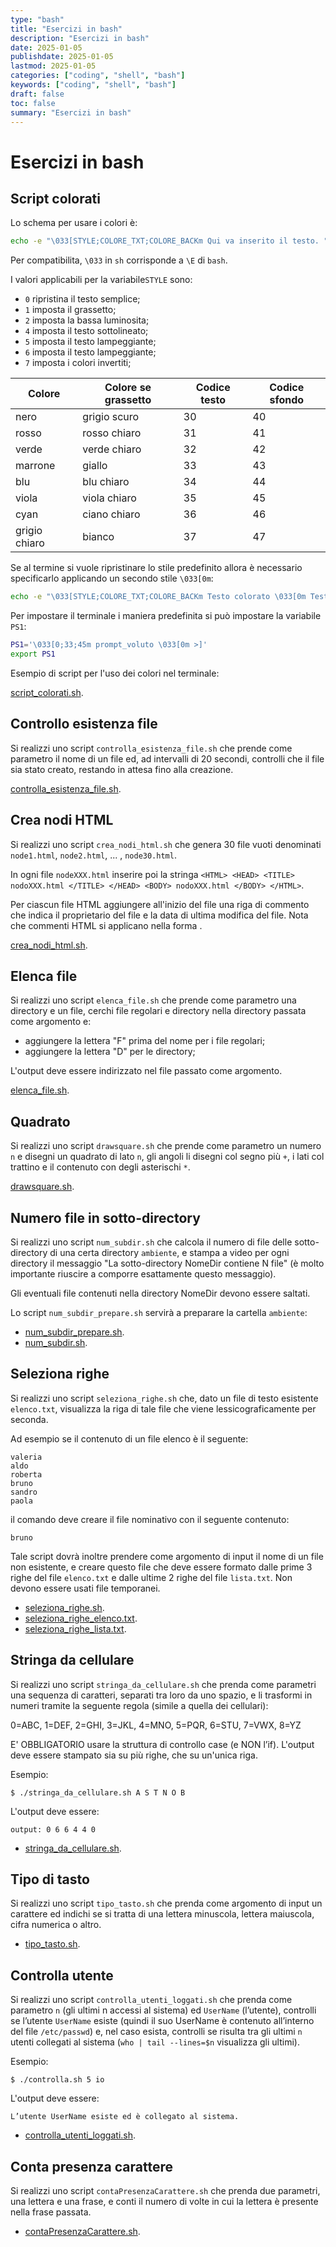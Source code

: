 ```yaml
---
type: "bash"
title: "Esercizi in bash"
description: "Esercizi in bash"
date: 2025-01-05
publishdate: 2025-01-05
lastmod: 2025-01-05
categories: ["coding", "shell", "bash"]
keywords: ["coding", "shell", "bash"]
draft: false
toc: false
summary: "Esercizi in bash"
---
```


# Esercizi in bash

## Script colorati

Lo schema per usare i colori è:

```bash
echo -e "\033[STYLE;COLORE_TXT;COLORE_BACKm Qui va inserito il testo. "
```

Per compatibilita, ``\033`` in ``sh`` corrisponde a ``\E`` di ``bash``.

I valori applicabili per la variabile``STYLE`` sono:

- ``0`` ripristina il testo semplice;
- ``1`` imposta il grassetto;
- ``2`` imposta la bassa luminosita;
- ``4`` imposta il testo sottolineato;
- ``5`` imposta il testo lampeggiante;
- ``6`` imposta il testo lampeggiante;
- ``7`` imposta i colori invertiti;

| Colore | Colore se grassetto | Codice testo | Codice sfondo |
| ------ | ------------------- | ------------ | ------------- |
| nero   |     grigio scuro    |      30      |      40       |
| rosso  |    rosso chiaro     |      31      |      41       |
| verde  |    verde chiaro     |      32      |      42       |
| marrone |       giallo       |      33      |      43       |
| blu    |      blu chiaro     |      34      |      44       |
| viola  |    viola chiaro     |      35      |      45       |
| cyan   |     ciano chiaro    |      36      |      46       |
| grigio chiaro |  bianco      |      37      |      47       |

Se al termine si vuole ripristinare lo stile predefinito allora
è necessario specificarlo applicando un secondo stile ``\033[0m``:

```bash
echo -e "\033[STYLE;COLORE_TXT;COLORE_BACKm Testo colorato \033[0m Testo normale"
```

Per impostare il terminale i maniera predefinita si può impostare la variabile ``PS1``:

```bash
PS1='\033[0;33;45m prompt_voluto \033[0m >]'
export PS1
```

Esempio di script per l'uso dei colori nel terminale:

[script_colorati.sh](/static/coding/shell/bash/script_colorati.sh "Script colorati").

## Controllo esistenza file

Si realizzi uno script ``controlla_esistenza_file.sh`` che prende come parametro il nome di un file ed, ad intervalli di 20 secondi, controlli che il file sia stato creato, restando in attesa fino alla creazione.

[controlla_esistenza_file.sh](/static/coding/shell/bash/controlla_esistenza_file.sh "Controllo esistenza file").

## Crea nodi HTML

Si realizzi uno script ``crea_nodi_html.sh`` che genera 30 file vuoti denominati ``node1.html``, ``node2.html``, ... , ``node30.html``.

In ogni file ``nodeXXX.html`` inserire poi la stringa 
``<HTML> <HEAD> <TITLE> nodoXXX.html </TITLE> </HEAD> <BODY> nodoXXX.html </BODY> </HTML>``.

Per ciascun file HTML aggiungere all'inizio del file una riga di commento che indica il proprietario del file e la data di ultima modifica del file. Nota che commenti HTML si applicano nella forma <!-- Commento -->.

[crea_nodi_html.sh](/static/coding/shell/bash/crea_nodi_html.sh "Crea nodi HTML").

## Elenca file

Si realizzi uno script ``elenca_file.sh`` che prende come parametro una directory e un file, cerchi file regolari e directory nella directory passata come argomento e:

- aggiungere la lettera "F" prima del nome per i file regolari;
- aggiungere la lettera "D" per le directory;

L'output deve essere indirizzato nel file passato come argomento.

[elenca_file.sh](/static/coding/shell/bash/elenca_file.sh "Elenca file").

## Quadrato

Si realizzi uno script ``drawsquare.sh`` che prende come parametro un numero ``n`` e disegni un quadrato di lato ``n``, gli angoli li disegni col segno più ``+``, i lati col trattino e il contenuto con degli asterischi ``*``.

[drawsquare.sh](/static/coding/shell/bash/drawsquare.sh "Quadrato").

## Numero file in sotto-directory

Si realizzi uno script ``num_subdir.sh`` che calcola il numero di file delle sotto-directory di una certa directory ``ambiente``, e stampa a video per ogni directory il messaggio "La sotto-directory NomeDir contiene N file" (è molto importante riuscire a comporre esattamente questo messaggio).

Gli eventuali file contenuti nella directory NomeDir devono essere saltati.

Lo script ``num_subdir_prepare.sh`` servirà a preparare la cartella ``ambiente``:

- [num_subdir_prepare.sh](/static/coding/shell/bash/num_subdir_prepare.sh "Preparazione numero file in sotto-directory").
- [num_subdir.sh](/static/coding/shell/bash/num_subdir.sh "Numero file in sotto-directory").

## Seleziona righe

Si realizzi uno script ``seleziona_righe.sh`` che, dato un file di testo esistente ``elenco.txt``, visualizza la riga di tale file che viene lessicograficamente per seconda.

Ad esempio se il contenuto di un file elenco è il seguente:

```plaintext
valeria
aldo
roberta
bruno
sandro
paola
```

il comando deve creare il file nominativo con il seguente contenuto:

```plaintext
bruno
```

Tale script dovrà inoltre prendere come argomento di input il nome di un file non esistente, e creare questo file che deve essere formato dalle prime 3 righe del file ``elenco.txt`` e dalle ultime 2 righe del file ``lista.txt``. Non devono essere usati file temporanei.

- [seleziona_righe.sh](/static/coding/shell/bash/seleziona_righe.sh "Seleziona righe").
- [seleziona_righe_elenco.txt](/static/coding/shell/bash/seleziona_righe_elenco.txt "Seleziona righe - elenco").
- [seleziona_righe_lista.txt](/static/coding/shell/bash/seleziona_righe_lista.txt "Seleziona righe - lista").

## Stringa da cellulare

Si realizzi uno script ``stringa_da_cellulare.sh`` che prenda come parametri una sequenza di caratteri, separati tra loro da uno spazio, e li trasformi in numeri tramite la seguente regola (simile a quella dei cellulari):

0=ABC, 1=DEF, 2=GHI, 3=JKL, 4=MNO, 5=PQR, 6=STU, 7=VWX, 8=YZ

E' OBBLIGATORIO usare la struttura di controllo case (e NON l’if).
L'output deve essere stampato sia su più righe, che su un'unica riga.

Esempio:

```plaintext
$ ./stringa_da_cellulare.sh A S T N O B
```

L'output deve essere:

```plaintext
output: 0 6 6 4 4 0
```

- [stringa_da_cellulare.sh](/static/coding/shell/bash/stringa_da_cellulare.sh "Stringa da cellulare").

## Tipo di tasto

Si realizzi uno script ``tipo_tasto.sh`` che prenda come argomento di input un carattere ed indichi se si tratta di una lettera minuscola, lettera maiuscola, cifra numerica o altro.

- [tipo_tasto.sh](/static/coding/shell/bash/tipo_tasto.sh "Tipo di tasto").

## Controlla utente

Si realizzi uno script ``controlla_utenti_loggati.sh`` che prenda come parametro ``n`` (gli ultimi n accessi al sistema) ed ``UserName`` (l’utente), controlli se l’utente ``UserName`` esiste (quindi il suo UserName è contenuto all’interno del file ``/etc/passwd``) e, nel caso esista, controlli se risulta tra gli ultimi ``n`` utenti collegati al sistema (``who | tail --lines=$n`` visualizza gli ultimi).

Esempio:

```plaintext
$ ./controlla.sh 5 io
```

L'output deve essere:

```plaintext
L’utente UserName esiste ed è collegato al sistema.
```

- [controlla_utenti_loggati.sh](/static/coding/shell/bash/controlla_utenti_loggati.sh "Controlla utente loggato").

## Conta presenza carattere

Si realizzi uno script ``contaPresenzaCarattere.sh`` che prenda due parametri, una lettera e una frase, e conti il numero di volte in cui la lettera è presente nella frase passata.

- [contaPresenzaCarattere.sh](/static/coding/shell/bash/contaPresenzaCarattere.sh "Conta presenza carattere").
